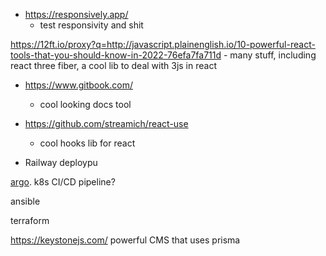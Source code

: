- https://responsively.app/
  - test responsivity and shit

https://12ft.io/proxy?q=http://javascript.plainenglish.io/10-powerful-react-tools-that-you-should-know-in-2022-76efa7fa711d - many stuff, including react three fiber, a cool lib to deal with 3js in react

- https://www.gitbook.com/

  - cool looking docs tool

- https://github.com/streamich/react-use

  - cool hooks lib for react

- Railway deploypu

[argo](https://argoproj.github.io/workflows/#:~:text=Argo%20Workflows%20is%20an%20open,the%20workflow%20is%20a%20container.). k8s CI/CD pipeline?

ansible

terraform

https://keystonejs.com/ powerful CMS that uses prisma
